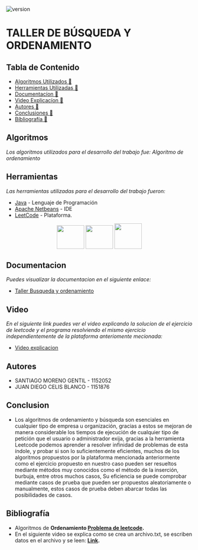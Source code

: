 ![version](https://blog.truora.com/hubfs/Imported_Blog_Media/5ee0346d07f4bfd695181a35_arti%CC%81culos-min.png) 

# TALLER DE BÚSQUEDA Y ORDENAMIENTO

## Tabla de Contenido

* [Algoritmos Utilizados :memo:](#Algoritmos)
* [Herramientas Utilizadas :memo:](#Herramientas)
* [Documentacíon :memo:](#Documentacion)
* [Video Explicacíon :memo:](#Video)
* [Autores :memo:](#autores)
* [Conclusiones :memo:](#Conclusiones)
* [Bíbliografía :memo:](#bibliografía)



## Algoritmos
_Los algoritmos utilizados para el desarrollo del trabajo fue:  Algoritmo de ordenamiento_


## Herramientas 

_Las herramientas utilizadas para el desarrollo del trabajo fueron:_

* [Java](https://www.java.com/es/) - Lenguaje de Programación
* [Apache Netbeans](https://netbeans.apache.org/) - IDE
* [LeetCode](https://leetcode.com/) - Plataforma.

<p
   align="center"><img src="https://cdn-icons-png.flaticon.com/512/226/226777.png" width="74" height="64" >
   <align="center"><img src="https://netbeans.apache.org/images/apache-netbeans.svg" width="74" height="64" >  
   <align="center"><img src="https://yt3.ggpht.com/_4ckMNwaILPG7tyaGFuDzzDaCJX69AQCAwOcqpbn0gQhezUcaH-rGTSkDI5j-vTvC40fLhD7J40=s900-c-k-c0x00ffffff-no-rj" width="74" height="69" > 
</p>

## Documentacion
_Puedes visualizar la documentacion en el siguiente enlace:_ 
* [Taller Busqueda y ordenamiento](https://drive.google.com/file/d/1xDOu-nt0j-gowxpOTjlaEd_3put6cxF9/view?usp=share_link)

## Video
_En el siguiente link puedes ver el video explicando la solucion de el ejercicio de leetcode y el programa resolviendo el mismo ejercicio independientemente de la plataforma anteriomente mecionada:_
* [Video explicacion](https://www.youtube.com/watch?v=0tGRVI3RQGg)

 ## Autores 
* SANTIAGO MORENO GENTIL - 1152052 
* JUAN DIEGO CELIS BLANCO - 1151876


## Conclusion
* Los algoritmos de ordenamiento y búsqueda son esenciales en cualquier tipo de empresa u organización, gracias a estos se mejoran de manera considerable los tiempos de ejecución de cualquier tipo de petición que el usuario o administrador exija, gracias a la herramienta Leetcode podemos aprender a resolver infinidad de problemas de esta índole, y probar si son lo suficientemente eficientes, muchos de los algoritmos propuestos por la plataforma mencionada anteriormente como el ejercicio propuesto en nuestro caso pueden ser resueltos mediante métodos muy conocidos como el método de la inserción, burbuja, entre otros muchos casos, Su eficiencia se puede comprobar mediante casos de prueba que pueden ser propuestos aleatoriamente o manualmente, estos casos de prueba deben abarcar todas las posibilidades de casos.


 ## Bibliografía  
 
* Algoritmos de <b> Ordenamiento </b> <b> [Problema de leetcode](https://leetcode.com/problems/sort-an-array). </b> 
* En el siguiente video se explica como se crea un archivo.txt, se escriben datos en el archivo y se leen: <b> [Link](https://www.youtube.com/watch?v=zzN5ksCu-Zc). </b> 

 
